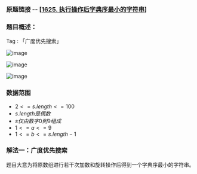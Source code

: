 ### 原题链接 -- [[1625. 执行操作后字典序最小的字符串](https://leetcode.cn/problems/lexicographically-smallest-string-after-applying-operations/)]

### 题目概述：
Tag : 「广度优先搜索」

![image](https://user-images.githubusercontent.com/99656524/226158493-b1787a8a-10af-4151-ad9c-62c253671f1f.png)

![image](https://user-images.githubusercontent.com/99656524/226158513-c97e8395-9c69-41c7-a746-734b6d43abd1.png)

![image](https://user-images.githubusercontent.com/99656524/226158518-f4012092-ac7c-4e65-9a38-62fc5c185952.png)

### 数据范围
* $2 <= s.length <= 100$
* $s.length 是偶数$
* $s 仅由数字 0 到 9 组成$
* $1 <= a <= 9$
* $1 <= b <= s.length - 1$

### 解法一：广度优先搜索
题目大意为将原数组进行若干次加数和旋转操作后得到一个字典序最小的字符串。

